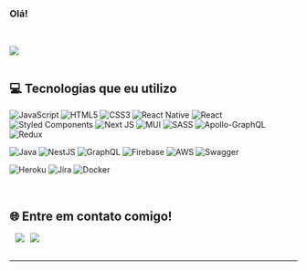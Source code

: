<h4 align="center">

### Olá!
 <br/>  
<div align="center" style="display:flex">
  
![](https://github-readme-stats.vercel.app/api/top-langs/?username=douglasdamasceno&theme=gotham&hide_border=false&include_all_commits=false&count_private=true&layout=compact)
 </div>
  
 ## 💻 Tecnologias que eu utilizo

  ![JavaScript](https://img.shields.io/badge/javascript-%23323330.svg?style=for-the-badge&logo=javascript&logoColor=%23F7DF1E)
  ![HTML5](https://img.shields.io/badge/html5-%23E34F26.svg?style=for-the-badge&logo=html5&logoColor=white) 
  ![CSS3](https://img.shields.io/badge/css3-%231572B6.svg?style=for-the-badge&logo=css3&logoColor=white)
  ![React Native](https://img.shields.io/badge/react_native-%2320232a.svg?style=for-the-badge&logo=react&logoColor=%2361DAFB) 
  ![React](https://img.shields.io/badge/react-%2320232a.svg?style=for-the-badge&logo=react&logoColor=%2361DAFB) 
  ![Styled Components](https://img.shields.io/badge/styled--components-DB7093?style=for-the-badge&logo=styled-components&logoColor=white) 
  ![Next JS](https://img.shields.io/badge/Next-black?style=for-the-badge&logo=next.js&logoColor=white)
  ![MUI](https://img.shields.io/badge/MUI-%230081CB.svg?style=for-the-badge&logo=material-ui&logoColor=white) 
  ![SASS](https://img.shields.io/badge/SASS-hotpink.svg?style=for-the-badge&logo=SASS&logoColor=white) 
  ![Apollo-GraphQL](https://img.shields.io/badge/-ApolloGraphQL-311C87?style=for-the-badge&logo=apollo-graphql)
  ![Redux](https://img.shields.io/badge/redux-%23593d88.svg?style=for-the-badge&logo=redux&logoColor=white) 
  
  ![Java](https://img.shields.io/badge/java-%23ED8B00.svg?style=for-the-badge&logo=java&logoColor=white)
  ![NestJS](https://img.shields.io/badge/nestjs-%23E0234E.svg?style=for-the-badge&logo=nestjs&logoColor=white) 
  ![GraphQL](https://img.shields.io/badge/-GraphQL-E10098?style=for-the-badge&logo=graphql&logoColor=white)
  ![Firebase](https://img.shields.io/badge/firebase-%23039BE5.svg?style=for-the-badge&logo=firebase) 
  ![AWS](https://img.shields.io/badge/AWS-%23FF9900.svg?style=for-the-badge&logo=amazon-aws&logoColor=white) 
  ![Swagger](https://img.shields.io/badge/-Swagger-%23Clojure?style=for-the-badge&logo=swagger&logoColor=white) 
  
  ![Heroku](https://img.shields.io/badge/heroku-%23430098.svg?style=for-the-badge&logo=heroku&logoColor=white) 
  ![Jira](https://img.shields.io/badge/jira-%230A0FFF.svg?style=for-the-badge&logo=jira&logoColor=white) 
  ![Docker](https://img.shields.io/badge/docker-%230db7ed.svg?style=for-the-badge&logo=docker&logoColor=white)
  
  <br />
  
 
  ## 🌐 Entre em contato comigo! 
<div style="display: flex; gap:10px;"> <br>
  <a href = "mailto:douglasmdamasceno@gmail.com"><img src="https://img.shields.io/badge/-Gmail-%23333?style=for-the-badge&logo=gmail&logoColor=white" target="_blank"></a>
  <a href="https://www.linkedin.com/in/douglas-damasceno-140800187" target="_blank"><img src="https://img.shields.io/badge/-LinkedIn-%230077B5?style=for-the-badge&logo=linkedin&logoColor=white" target="_blank"></a> 
 </div>
   <br/>
</div>

---
